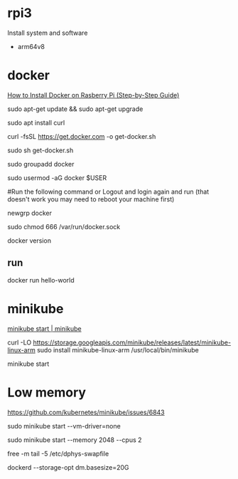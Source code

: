# rpi3
Install system and software 

+ arm64v8


# docker

[How to Install Docker on Rasberry Pi (Step-by-Step Guide)](https://phoenixnap.com/kb/docker-on-raspberry-pi)


sudo apt-get update && sudo apt-get upgrade

sudo apt install curl 

curl -fsSL https://get.docker.com -o get-docker.sh

sudo sh get-docker.sh

sudo groupadd docker

sudo usermod -aG docker $USER


#Run the following command or Logout and login again and run (that doesn't work you may need to reboot your machine first)

newgrp docker


sudo chmod 666 /var/run/docker.sock

docker version



## run

docker run hello-world


# minikube

[minikube start | minikube](https://minikube.sigs.k8s.io/docs/start/)


  curl -LO https://storage.googleapis.com/minikube/releases/latest/minikube-linux-arm
  sudo install minikube-linux-arm /usr/local/bin/minikube


  minikube start
  
  
# Low memory

https://github.com/kubernetes/minikube/issues/6843

  sudo minikube start --vm-driver=none

sudo minikube start --memory 2048 --cpus 2

  free -m
  tail -5 /etc/dphys-swapfile
  
  dockerd --storage-opt dm.basesize=20G
  
